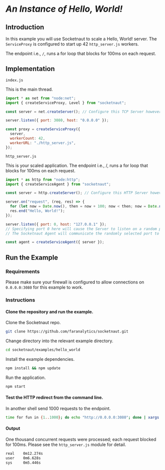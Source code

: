 # _An Instance of Hello, World!_

## Introduction

In this example you will use Socketnaut to scale a Hello, World! server. The `ServiceProxy` is configured to start up 42 `http_server.js` workers.

The endpoint i.e., `/`, runs a for loop that blocks for 100ms on each request.

## Implementation

`index.js`

This is the main thread.

```js
import * as net from "node:net";
import { createServiceProxy, Level } from "socketnaut";

const server = net.createServer(); // Configure this TCP Server however you choose.

server.listen({ port: 3080, host: "0.0.0.0" });

const proxy = createServiceProxy({
  server,
  workerCount: 42,
  workerURL: "./http_server.js",
});
```

`http_server.js`

This is your scaled application. The endpoint i.e., /, runs a for loop that blocks for 100ms on each request.

```js
import * as http from "node:http";
import { createServiceAgent } from "socketnaut";

const server = http.createServer(); // Configure this HTTP Server however you choose.

server.on("request", (req, res) => {
  for (let now = Date.now(), then = now + 100; now < then; now = Date.now()); // Block for 100 milliseconds.
  res.end("Hello, World!");
});

server.listen({ port: 0, host: "127.0.0.1" });
// Specifying port 0 here will cause the Server to listen on a random port.
// The Socketnaut Agent will communicate the randomly selected port to the ServiceProxy.

const agent = createServiceAgent({ server });
```

## Run the Example

### Requirements

Please make sure your firewall is configured to allow connections on `0.0.0.0:3080` for this example to work.

### Instructions

#### Clone the repository and run the example.

Clone the Socketnaut repo.

```bash
git clone https://github.com/faranalytics/socketnaut.git
```

Change directory into the relevant example directory.

```bash
cd socketnaut/examples/hello_world
```

Install the example dependencies.

```bash
npm install && npm update
```

Run the application.

```bash
npm start
```

#### Test the HTTP redirect from the command line.

In another shell send 1000 requests to the endpoint.

```bash
time for fun in {1..1000}; do echo "http://0.0.0.0:3080"; done | xargs -n1 -P1000 curl
```

#### Output

One thousand concurrent requests were processed; each request blocked for 100ms. Please see the `http_server.js` module for detail.

```bash
real    0m12.274s
user    0m6.628s
sys     0m5.446s
```
